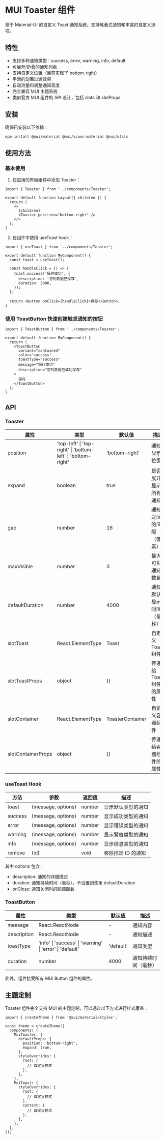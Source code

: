 # MUI Toaster 组件

基于 Material-UI 的自定义 Toast 通知系统，支持堆叠式通知和丰富的自定义选项。

## 特性

- 支持多种通知类型：success, error, warning, info, default
- 可展开/折叠的通知列表
- 支持自定义位置（目前实现了 bottom-right）
- 平滑的动画过渡效果
- 自动测量和调整通知高度
- 完全兼容 MUI 主题系统
- 类似官方 MUI 组件的 API 设计，包括 slots 和 slotProps

## 安装

确保已安装以下依赖：

```bash
npm install @mui/material @mui/icons-material @mui/utils
```

## 使用方法

### 基本使用

1. 在应用的布局组件中添加 Toaster：

```tsx
import { Toaster } from '../components/Toaster';

export default function Layout({ children }) {
  return (
    <>
      {children}
      <Toaster position="bottom-right" />
    </>
  );
}
```

2. 在组件中使用 useToast hook：

```tsx
import { useToast } from '../components/Toaster';

export default function MyComponent() {
  const toast = useToast();

  const handleClick = () => {
    toast.success('操作成功', {
      description: '您的数据已保存',
      duration: 3000,
    });
  };

  return <Button onClick={handleClick}>保存</Button>;
}
```

### 使用 ToastButton 快速创建触发通知的按钮

```tsx
import { ToastButton } from '../components/Toaster';

export default function MyComponent() {
  return (
    <ToastButton
      variant="contained"
      color="success"
      toastType="success"
      message="保存成功"
      description="您的数据已成功保存"
    >
      保存
    </ToastButton>
  );
}
```

## API

### Toaster

| 属性               | 类型                                                         | 默认值           | 描述                     |
| ------------------ | ------------------------------------------------------------ | ---------------- | ------------------------ |
| position           | 'top-left' \| 'top-right' \| 'bottom-left' \| 'bottom-right' | 'bottom-right'   | 通知显示位置             |
| expand             | boolean                                                      | true             | 是否展开显示所有通知     |
| gap                | number                                                       | 16               | 通知之间的间隔（像素）   |
| maxVisible         | number                                                       | 3                | 最大可见通知数量         |
| defaultDuration    | number                                                       | 4000             | 通知默认显示时间（毫秒） |
| slotToast          | React.ElementType                                            | Toast            | 自定义 Toast 组件        |
| slotToastProps     | object                                                       | {}               | 传递给 Toast 组件的属性  |
| slotContainer      | React.ElementType                                            | ToasterContainer | 自定义容器组件           |
| slotContainerProps | object                                                       | {}               | 传递给容器组件的属性     |

### useToast Hook

| 方法    | 参数               | 返回值 | 描述               |
| ------- | ------------------ | ------ | ------------------ |
| toast   | (message, options) | number | 显示默认类型的通知 |
| success | (message, options) | number | 显示成功类型的通知 |
| error   | (message, options) | number | 显示错误类型的通知 |
| warning | (message, options) | number | 显示警告类型的通知 |
| info    | (message, options) | number | 显示信息类型的通知 |
| remove  | (id)               | void   | 移除指定 ID 的通知 |

其中 options 包含：

- description: 通知的详细描述
- duration: 通知持续时间（毫秒），不设置则使用 defaultDuration
- onClose: 通知关闭时的回调函数

### ToastButton

| 属性        | 类型                                                     | 默认值    | 描述                 |
| ----------- | -------------------------------------------------------- | --------- | -------------------- |
| message     | React.ReactNode                                          | -         | 通知内容             |
| description | React.ReactNode                                          | -         | 通知描述             |
| toastType   | 'info' \| 'success' \| 'warning' \| 'error' \| 'default' | 'default' | 通知类型             |
| duration    | number                                                   | 4000      | 通知持续时间（毫秒） |

此外，组件接受所有 MUI Button 组件的属性。

## 主题定制

Toaster 组件完全支持 MUI 的主题定制，可以通过以下方式进行样式覆盖：

```tsx
import { createTheme } from '@mui/material/styles';

const theme = createTheme({
  components: {
    MuiToaster: {
      defaultProps: {
        position: 'bottom-right',
        expand: true,
      },
      styleOverrides: {
        root: {
          // 自定义样式
        },
      },
    },
    MuiToast: {
      styleOverrides: {
        root: {
          // 自定义样式
        },
        content: {
          // 自定义样式
        },
      },
    },
  },
});
```
